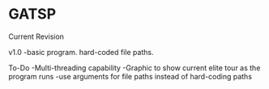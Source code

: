 # GATSP

Current Revision

v1.0
-basic program. hard-coded file paths. 

To-Do
-Multi-threading capability
-Graphic to show current elite tour as the program runs
-use arguments for file paths instead of hard-coding paths
